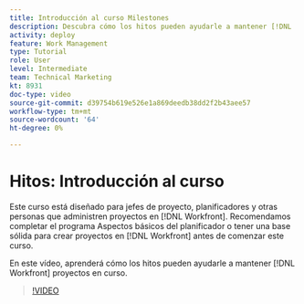 ```yaml
---
title: Introducción al curso Milestones
description: Descubra cómo los hitos pueden ayudarle a mantener [!DNL  Workfront] proyectos en curso.
activity: deploy
feature: Work Management
type: Tutorial
role: User
level: Intermediate
team: Technical Marketing
kt: 8931
doc-type: video
source-git-commit: d39754b619e526e1a869deedb38dd2f2b43aee57
workflow-type: tm+mt
source-wordcount: '64'
ht-degree: 0%

---
```


# Hitos: Introducción al curso

Este curso está diseñado para jefes de proyecto, planificadores y otras personas que administren proyectos en [!DNL Workfront]. Recomendamos completar el programa Aspectos básicos del planificador o tener una base sólida para crear proyectos en [!DNL Workfront] antes de comenzar este curso.

En este vídeo, aprenderá cómo los hitos pueden ayudarle a mantener [!DNL  Workfront] proyectos en curso.

>[!VIDEO](https://video.tv.adobe.com/v/335203/?quality=12)
